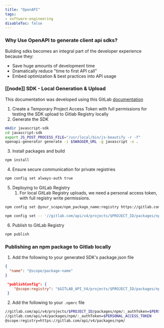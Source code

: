 ```yaml
---
title: "OpenAPI"
tags:
- software-engineering
disableToc: false
---
```


### Why Use OpenAPI to generate client api sdks?
Building sdks becomes an integral part of the developer experience because they: 

- Save huge amounts of development time
- Dramatically reduce "time to first API call"
- Embed optimization & best practices into API usage

### [[node]] SDK - Local Generation & Upload
This documentation was developed using this GitLab [documentation](https://docs.gitlab.com/ee/user/packages/npm_registry/#use-the-gitlab-endpoint-for-npm-packages)

1. Create a Temporary Project Access Token with full permissions for testing the SDK upload to Gitlab Registry locally
2. Generate the SDK
```bash
mkdir javascript-sdk
cd javascript-sdk
export JS_POST_PROCESS_FILE="/usr/local/bin/js-beautify -r -f"
openapi-generator generate -i $SWAGGER_URL -g javascript -o .
```
3. Install packages and build
```bash
npm install
```
4. Ensure secure communication for private registries
```bash
npm config set always-auth true
```
5. Deploying to GitLab Registry
	1. For local GitLab Registry uploads, we need a personal access token, with full registry write permissions.
```bash
npm config set @your_scope/npm_package_name:registry https://gitlab.com/api/v4/projects/$PROJECT_ID/packages/npm/
```
```bash
npm config set -- '//gitlab.com/api/v4/projects/$PROJECT_ID/packages/npm/:_authToken' $AUTH_TOKEN
```
6. Publish to GitLab Registry
```bash
npm publish
```

### Publishing an npm package to Gitlab locally
1. Add the following to your generated SDK's package.json file
```json
{  
  "name": "@scope/package-name"
}	
```
```json
 "publishConfig": {  
    "@scope:registry": "$GITLAB_API_V4/projects/$PROJECT_ID/packages/npm/"
 } 
```
2. Add the following to your `.npmrc` file
```bash
//gitlab.com/api/v4/projects/$PROJECT_ID/packages/npm/:_authToken=$PERSONAL_ACCESS_TOKEN
//gitlab.com/api/v4/packages/npm/:_authToken=$PERSONAL_ACCESS_TOKEN
@scope:registry=https://gitlab.com/api/v4/packages/npm/
```
